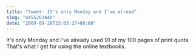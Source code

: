 ```yaml
---
title: "tweet: It's only Monday and I've alread"
slug: "4455263448"
date: "2009-09-28T23:03:27+00:00"
---
```

It's only Monday and I've already used 91 of my 100 pages of print quota. That's what I get for using the online textbooks.
